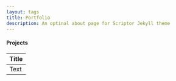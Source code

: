 ```yaml
---
layout: tags
title: Portfolio 
description: An optinal about page for Scriptor Jekyll theme
---
```

#### Projects
| Title | 
| ------| 
| Text  | 

